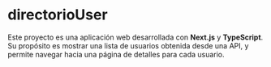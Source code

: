 # directorioUser
Este proyecto es una aplicación web desarrollada con **Next.js** y **TypeScript**. Su propósito es mostrar una lista de usuarios obtenida desde una API, y permite navegar hacia una página de detalles para cada usuario.
